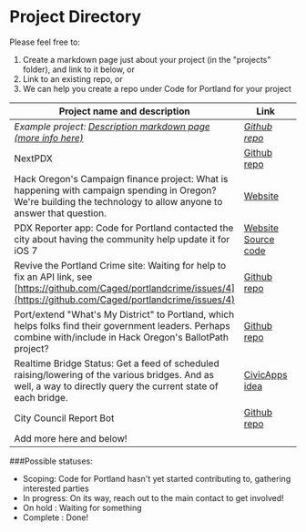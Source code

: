 Project Directory
=============

Please feel free to:

1. Create a markdown page just about your project (in the "projects" folder), and link to it below, or
2. Link to an existing repo, or 
3. We can help you create a repo under Code for Portland for your project

| Project name and description | Link | Main contact | Status |
| ---------------------------- | ---- | ------------ | ------ |
| _Example project: [Description markdown page (more info here)](https://github.com/CodeForPortland/project-index/blob/master/projects/example_project.md)_ | _[Github repo](http://github.com/CodeForPortland/example)_ | _[John Doe](mailto:johndoe@example.com)_ | _In progress_ | 
| NextPDX | [Github repo](https://github.com/reedlauber/next-transit) | [Reed Lauber](mailto:reedlauber@gmail.com) | In progress | 
| Hack Oregon's Campaign finance project: What is happening with campaign spending in Oregon? We're building the technology to allow anyone to answer that question. | [Website](http://www.hackoregon.org/landing-1/) | [Catherine Nikolovski](mailto:catherine@hackoregon.org) | In progress |
| PDX Reporter app: Code for Portland contacted the city about having the community help update it for iOS 7 | [Website](https://www.portlandoregon.gov/bts/article/419529) [Source code](https://code.google.com/p/pdxiphoneapp/)  | [@CodeForPortland](https://twitter.com/CodeforPortland) | Scoping |
| Revive the Portland Crime site: Waiting for help to fix an API link, see [https://github.com/Caged/portlandcrime/issues/4](https://github.com/Caged/portlandcrime/issues/4) | [Github repo](https://github.com/Caged/portlandcrime) | *Needs a project leader!* | Scoping | 
| Port/extend "What's My District" to Portland, which helps folks find their government leaders. Perhaps combine with/include in Hack Oregon's BallotPath project? | [Github repo](https://github.com/openlexington/WhatsMyDistrict) | *Needs a project leader!* | Scoping | 
| Realtime Bridge Status: Get a feed of scheduled raising/lowering of the various bridges. And as well, a way to directly query the current state of each bridge. | [CivicApps idea](http://www.civicapps.org/ideas/realtime-bridge-status-feed-or-dataset) | Someone is working on this, who is it? | Scoping |
| City Council Report Bot | [Github repo](https://github.com/Caged/council-report) | [autonome](http://github.com/autonome) | In progress |
| Add more here and below! | | | | 

###Possible statuses:
* Scoping: Code for Portland hasn't yet started contributing to, gathering interested parties
* In progress: On its way, reach out to the main contact to get involved!
* On hold : Waiting for something
* Complete : Done!
